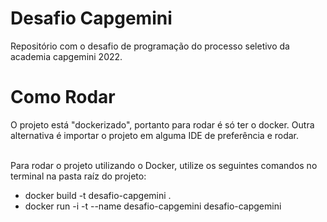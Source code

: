  # Desafio Capgemini
Repositório com o desafio de programação do processo seletivo da academia capgemini 2022.

 # Como Rodar
  O projeto está "dockerizado", portanto para rodar é só ter o docker. Outra alternativa é importar o projeto em alguma IDE de preferência e rodar.
  
  <br/>
  Para rodar o projeto utilizando o Docker, utilize os seguintes comandos no terminal na pasta raíz do projeto:

  - docker build -t desafio-capgemini .
  - docker run -i -t --name desafio-capgemini desafio-capgemini
 
